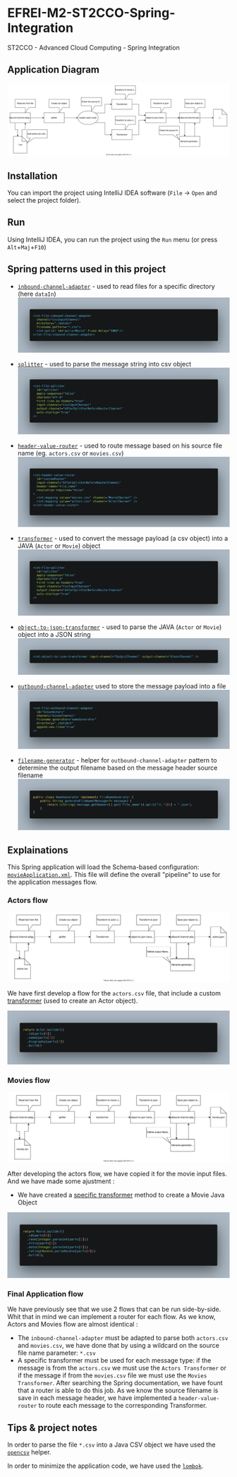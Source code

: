 # EFREI-M2-ST2CCO-Spring-Integration
ST2CCO - Advanced Cloud Computing - Spring Integration

## Application Diagram

![Application Diagram](./artefacts/ST2CCO-both-router.svg)

## Installation

You can import the project using IntelliJ IDEA software (`File` -> `Open` and select the project folder).

## Run

Using IntelliJ IDEA, you can run the project using the `Run` menu (or press `Alt`+`Maj`+`F10`)

## Spring patterns used in this project
- [`inbound-channel-adapter`](https://docs.spring.io/spring-integration/reference/html/channel-adapter.html#channel-adapter-namespace-inbound) - used to read files for a specific directory (here `dataIn`)
![inbound-channel-adapter](./artefacts/inbound-channel-adapter.png)

- [`splitter`](https://docs.spring.io/spring-integration/reference/html/splitter.html#configuring-a-splitter-with-xml) - used to parse the message string into csv object
![splitter](./artefacts/splitter.png)

- [`header-value-router`](https://docs.spring.io/spring-integration/reference/html/message-routing.html#router-implementations-headervaluerouter) - used to route message based on his source file name (eg. `actors.csv` or `movies.csv`)
![header-value-router](./artefacts/header-value-router.png)

- [`transformer`](https://docs.spring.io/spring-integration/reference/html/transformer.html) - used to convert the message payload (a csv object) into a JAVA (`Actor` or `Movie`) object
![splitter](./artefacts/splitter.png)

- [`object-to-json-transformer`](https://docs.spring.io/spring-integration/reference/html/transformer.html#json-transformers) - used to parse the JAVA (`Actor` or `Movie`) object into a JSON string
![object-to-json-transformer](./artefacts/object-to-json-transformer.png)

- [`outbound-channel-adapter`](https://docs.spring.io/spring-integration/reference/html/channel-adapter.html#channel-adapter-namespace-outbound) used to store the message payload into a file
![outbound-channel-adapter](./artefacts/outbound-channel-adapter.png)

- [`filename-generator`](https://docs.spring.io/spring-integration/reference/html/file.html#file-writing-file-names) - helper for `outbound-channel-adapter` pattern to determine the output filename based on the message header source filename
![filename-generator](./artefacts/filename-generator.png)

## Explainations

This Spring application will load the Schema-based configuration: [`movieApplication.xml`](./src/main/resources/moviesApplication.xml).
This file will define the overall "pipeline" to use for the application messages flow.

### Actors flow

![Actors Diagram](./artefacts/ST2CCO-actors.svg)

We have first develop a flow for the `actors.csv` file, that include a custom [transformer](./src/main/java/test/MapToObject.java) (used to create an Actor object).

![Actors Transformer](./artefacts/actor-transformer.png)

### Movies flow

![Movies Diagram](./artefacts/ST2CCO-movies.svg)

After developing the actors flow, we have copied it for the movie input files. And we have made some ajustment :
- We have created a [specific transformer](./src/main/java/test/MapToObject.java) method to create a Movie Java Object


![Movies Transformer](./artefacts/movie-transformer.png)

### Final Application flow

We have previously see that we use 2 flows that can be run side-by-side. Whit that in mind we can implement a router for each flow. As we know, Actors and Movies flow are almost identical :
- The `inbound-channel-adapter` must be adapted to parse both `actors.csv` and `movies.csv`, we have done that by using a wildcard on the source file name parameter: `*.csv`
- A specific transformer must be used for each message type: if the message is from the `actors.csv` we must use the `Actors Transformer` or if the message if from the `movies.csv` file we must use the `Movies Transformer`. After searching the Spring documentation, we have fount that a router is able to do this job. As we know the source filename is save in each message header, we have implemented a `header-value-router` to route each message to the corresponding Transformer.

## Tips & project notes

In order to parse the file `*.csv` into a Java CSV object we have used the [`opencsv`](http://opencsv.sourceforge.net/) helper.

In order to minimize the application code, we have used the [`lombok`](https://projectlombok.org/features/all).